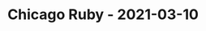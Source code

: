 ---
layout: post
title: Chicago Ruby - 2021-03-10
datetime: '2021-03-10T19:00:00-05:00'
name: Chicago Ruby
external_url: https://www.meetup.com/ChicagoRuby/events/xlfgcryccfbnb/
online_event: false
year_month: 2021-03
---